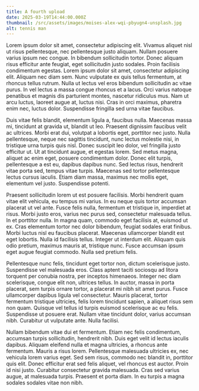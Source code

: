 ```yaml
---
title: A fourth upload
date: 2025-03-19T14:44:00.000Z
thumbnail: /src/assets/images/moises-alex-wqi-pbyugn4-unsplash.jpg
alt: tennis man
---
```

Lorem ipsum dolor sit amet, consectetur adipiscing elit. Vivamus aliquet nisl ut risus pellentesque, nec pellentesque justo aliquam. Nullam posuere varius ipsum nec congue. In bibendum sollicitudin tortor. Donec aliquam risus efficitur ante feugiat, eget sollicitudin justo sodales. Proin facilisis condimentum egestas. Lorem ipsum dolor sit amet, consectetur adipiscing elit. Aliquam nec diam sem. Nunc vulputate ex quis tellus fermentum, at rhoncus tellus rutrum. Nulla ut lectus vel eros bibendum sollicitudin ac vitae purus. In vel lectus a massa congue rhoncus et a lacus. Orci varius natoque penatibus et magnis dis parturient montes, nascetur ridiculus mus. Nam ut arcu luctus, laoreet augue at, luctus nisi. Cras in orci maximus, pharetra enim nec, luctus dolor. Suspendisse fringilla sed urna vitae faucibus.

Duis vitae felis blandit, elementum ligula a, faucibus nulla. Maecenas massa mi, tincidunt at gravida ut, blandit ut leo. Praesent dignissim faucibus velit ac ultrices. Morbi erat dui, volutpat a lobortis eget, porttitor nec justo. Nulla pellentesque, neque nec sagittis tincidunt, nunc lectus molestie nisi, in tristique urna turpis quis nisl. Donec suscipit leo dolor, vel fringilla justo efficitur ut. Ut at tincidunt augue, et egestas lorem. Sed metus magna, aliquet ac enim eget, posuere condimentum dolor. Donec elit turpis, pellentesque a est eu, dapibus dapibus nunc. Sed lectus risus, hendrerit vitae porta sed, tempus vitae turpis. Maecenas sed tortor pellentesque lectus cursus iaculis. Etiam diam massa, maximus nec mollis eget, elementum vel justo. Suspendisse potenti.

Praesent sollicitudin lorem ut est posuere facilisis. Morbi hendrerit quam vitae elit vehicula, eu tempus mi varius. In eu neque quis tortor accumsan placerat ut vel ante. Fusce felis nulla, fermentum et tristique in, imperdiet at risus. Morbi justo eros, varius nec purus sed, consectetur malesuada tellus. In et porttitor nulla. In magna quam, commodo eget facilisis at, euismod ut ex. Cras elementum tortor nec dolor bibendum, feugiat sodales erat finibus. Morbi luctus nisl eu faucibus placerat. Maecenas ullamcorper blandit est eget lobortis. Nulla id facilisis tellus. Integer ut interdum elit. Aliquam quis odio pretium, maximus mauris at, tristique nunc. Fusce accumsan ipsum eget augue feugiat commodo. Nulla sed pretium felis.

Pellentesque nunc felis, tincidunt eget tortor non, dictum scelerisque justo. Suspendisse vel malesuada eros. Class aptent taciti sociosqu ad litora torquent per conubia nostra, per inceptos himenaeos. Integer nec diam scelerisque, congue elit non, ultrices tellus. In auctor, massa in porta placerat, sem turpis ornare tortor, a placerat mi nibh sit amet purus. Fusce ullamcorper dapibus ligula vel consectetur. Mauris placerat, tortor fermentum tristique ultricies, felis lorem tincidunt sapien, a aliquet risus sem non quam. Quisque vel tellus id turpis euismod scelerisque ac eu felis. Suspendisse ut posuere erat. Nullam vitae tincidunt dolor, varius accumsan nibh. Curabitur ut vulputate ante. Nulla facilisi.

Nullam bibendum vitae dui et fermentum. Etiam nec felis condimentum, accumsan turpis sollicitudin, hendrerit nibh. Duis eget velit id lectus iaculis dapibus. Aliquam eleifend nulla et magna ultricies, a rhoncus ante fermentum. Mauris a risus lorem. Pellentesque malesuada ultricies ex, nec vehicula lorem varius eget. Sed sem risus, commodo nec blandit in, porttitor quis elit. Donec efficitur erat sed felis aliquet, vel rhoncus est auctor. Proin id nisi justo. Curabitur consectetur gravida malesuada. Cras sed varius augue, at malesuada turpis. Praesent et porta diam. In eu turpis a magna sodales sodales vitae non nibh.

